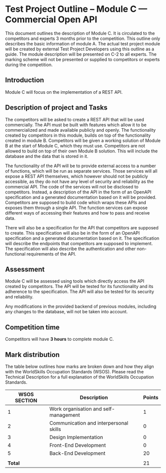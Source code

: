 # Test Project Outline – Module C — Commercial Open API

This document outlines the description of Module C. It is circulated to the competitors and experts 3 months prior to
the competition. This outline only describes the basic information of module A. The actual test project module will be
created by external Test Project Developers using this outline as a guide. The module description will be presented on
C-2 to all experts. The marking scheme will not be presented or supplied to competitors or experts during the
competition.

## Introduction

Module C will focus on the implementation of a REST API.

## Description of project and Tasks

The competitors will be asked to create a REST API that will be used commercially. The API must be built with features
which allow it to be commercialized and made available publicly and openly. The functionality created by competitors in
this module, builds on top of the functionality created in module B. Competitors will be given a working solution of
Module B at the start of Module C, which they must use. Competitors are not allowed to build on top of their own Module
B solution. This will include the database and the data that is stored in it.

The functionality of the API will be to provide external access to a number of functions, which will be run as separate
services. Those services will all expose a REST API themselves, which however should not be publicly accessible, as they
do not have any level of security and reliability as the commercial API. The code of the services will not be disclosed
to competitors. Instead, a description of the API in the form of an OpenAPI specification and a generated documentation
based on it will be provided. Competitors are supposed to build code which wraps these APIs and exposes them through a
single API. The function services can expose different ways of accessing their features and how to pass and receive
data.

There will also be a specification for the API that competitors are supposed to create. This specification will also be
in the form of an OpenAPI specification and a generated documentation based on it. The specification will describe the
endpoints that competitors are supposed to implement. The specification will also describe the authentication and other
non-functional requirements of the API.

## Assessment

Module C will be assessed using tools which directly access the API created by competitors. The API will be tested for
its functionality and its adherence to the specification. The API will also be tested for its security and reliability.

Any modifications in the provided backend of previous modules, including any changes to the database, will not be taken
into account.

## Competition time

Competitors will have **3 hours** to complete module C.

## Mark distribution

The table below outlines how marks are broken down and how they align with the WorldSkills Occupation Standards (WSOS).
Please read the Technical Description for a full explanation of the WorldSkills Occupation Standards.

| WSOS SECTION | Description                            | Points |
|--------------|----------------------------------------|--------|
| 1            | Work organisation and self-management  | 1      |
| 2            | Communication and interpersonal skills | 0      |
| 3            | Design Implementation                  | 0      |
| 4            | Front-End Development                  | 0      |
| 5            | Back-End Development                   | 20     |
|              |                                        |        |
| **Total**    |                                        | 21     |
